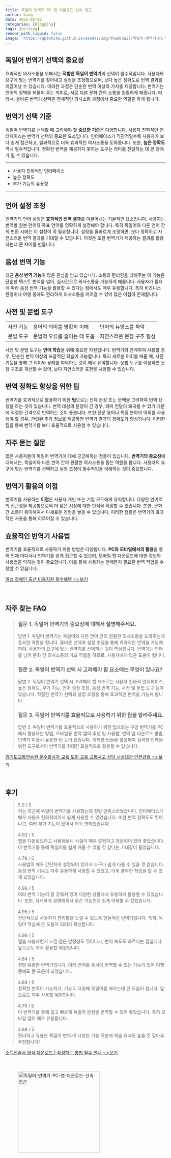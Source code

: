 ```yaml
---
title: 독일어 번역기 PC 앱 다운로드 신속 접근
author: bing
date: 2025-02-02
categories: [Blogging]
tags: [writing]
render_with_liquid: false
image: 'https://aptwhite.github.io/assets/img/thumbnail/독일어-번역기-PC-앱-다운로드-신속-접근.webp'
---
```



<h2 id='독일어 번역기 선택의 중요성'>독일어 번역기 선택의 중요성</h2>

<p>효과적인 의사소통을 위해서는 <b>적합한 독일어 번역기</b>의 선택이 필수적입니다. 사용자의 요구에 맞는 번역기를 찾아내고 설정을 조정함으로써, 보다 높은 정확도로 번역 결과를 이끌어낼 수 있습니다. 이러한 과정은 단순한 번역 이상의 가치를 제공합니다. 번역기는 언어의 장벽을 허물어 주는 의미로, 서로 다른 문화 간의 소통을 원활하게 해줍니다. 따라서, 올바른 번역기 선택은 전체적인 의사소통 과정에서 중요한 역할을 하게 됩니다. </p>

<h2 id='번역기 선택 기준'>번역기 선택 기준</h2>

<p>독일어 번역기를 선택할 때 고려해야 할 <b>중요한 기준</b>은 다양합니다. 사용자 친화적인 인터페이스는 번역기 선택의 중요한 요소입니다. 인터페이스가 직관적일수록 사용자가 보다 쉽게 접근하고, 결과적으로 더욱 효과적인 의사소통을 도와줍니다. 또한, <b>높은 정확도</b> 역시 필수적입니다. 정확한 번역을 제공하지 못하는 도구는 의미를 전달하는 데 큰 장애가 될 수 있습니다.</p>

<hr />

<ul>
    <li>사용자 친화적인 인터페이스</li>
    <li>높은 정확도</li>
    <li>부가 기능의 유용성</li>
</ul>

<hr />

<h2 id='언어 설정 조정'>언어 설정 조정</h2>

<p>번역기의 언어 설정은 <b>효과적인 번역 결과</b>를 이끌어내는 기본적인 요소입니다. 사용자는 번역할 원본 언어와 목표 언어를 명확하게 설정해야 합니다. 특히 독일어와 다른 언어 간의 변환 시에는 이 설정이 꼭 필요합니다. 설정을 올바르게 조정하면, 보다 정확하고 자연스러운 번역 결과를 기대할 수 있습니다. 이것은 또한 번역기가 제공하는 결과를 활용하는데 큰 차이를 만듭니다.</p>

<h2 id='음성 번역 기능'>음성 번역 기능</h2>

<p>최근 <b>음성 번역 기능</b>이 많은 관심을 받고 있습니다. 소통의 편리함을 더해주는 이 기능은 단순한 텍스트 번역을 넘어, 실시간으로 의사소통을 가능하게 해줍니다. 사용자가 필요에 따라 음성 번역 기능을 활용할 수 있다는 점에서도 매우 유용합니다. 특히 비즈니스 환경이나 여행 중에도 편리하게 의사소통을 이어갈 수 있어 많은 이점이 존재합니다.</p>

<h2 id='사전 및 문법 도구'>사전 및 문법 도구</h2>

<table>
    <tr>
        <td>사전 기능</td>
        <td>용어의 의미를 명확히 이해</td>
        <td>단어의 뉴앙스를 파악</td>
    </tr>
    <tr>
        <td>문법 도구</td>
        <td>문법적 오류를 줄이는 데 도움</td>
        <td>자연스러운 문장 구조 형성</td>
    </tr>
</table>

<p>사전 및 문법 도구는 <b>언어 학습</b>을 위해 중요한 자원입니다. 번역기와 연계하여 사용할 경우, 단순한 번역 이상의 포괄적인 학습이 가능합니다. 특히 새로운 어휘를 배울 때, 사전 기능을 통해 그 의미와 용례를 파악하는 것이 매우 유익합니다. 문법 도구를 이용하면 문장 구조를 개선할 수 있어, 보다 자연스러운 표현을 사용할 수 있습니다.</p>

<h2 id='번역 정확도 향상을 위한 팁'>번역 정확도 향상을 위한 팁</h2>

<p>번역기를 효과적으로 활용하기 위한 <b>팁</b>으로는 전체 문장 또는 문맥을 고려하여 번역 요청을 하는 것이 있습니다. 번역 대상의 문장이 긴 경우, 의미 전달이 왜곡될 수 있기 때문에 적절한 간격으로 번역하는 것이 좋습니다. 또한 전문 용어나 특정 분야의 어휘를 사용해야 할 경우, 관련된 추가 정보를 제공하면 번역기 결과의 정확도가 향상됩니다. 이러한 팁을 통해 번역기를 보다 효율적으로 사용할 수 있습니다.</p>

<h2 id='자주 묻는 질문'>자주 묻는 질문</h2>

<p>많은 사용자들이 독일어 번역기에 대해 궁금해하는 점들이 있습니다. <b>번역기의 중요성</b>에 대해서는, 독일어와 다른 언어 간의 원활한 의사소통을 돕는 역할을 합니다. 사용자의 요구에 맞는 번역기를 선택하고 설정 조정이 필수적임을 이해하는 것이 중요합니다.</p>

<h2 id='번역기 활용의 이점'>번역기 활용의 이점</h2>

<p>번역기를 사용하는 <b>이점</b>은 사용자 개인 또는 기업 모두에게 유익합니다. 다양한 언어로의 접근성을 제공함으로써 더 넓은 시장에 대한 인식을 확장할 수 있습니다. 또한, 문화 간 소통이 용이해져서 다채로운 경험을 쌓을 수 있습니다. 이러한 점들은 번역기의 효과적인 사용을 통해 이루어질 수 있습니다. </p>

<h2 id='효율적인 번역기 사용법'>효율적인 번역기 사용법</h2>

<p>번역기를 효율적으로 사용하기 위한 방법은 다양합니다. <b>PC와 모바일에서의 활용</b>을 통해 언제 어디서나 번역기를 쉽게 접근할 수 있으며, 모바일 앱 다운로드에 대한 정보와 사용법을 익히는 것이 중요합니다. 이를 통해 사용자는 언제든지 필요한 번역 작업을 수행할 수 있습니다.</p>


<p><a class="click-button" title="여성 장애인 출산 비용지원 필수혜택" href="https://aptwhite.github.io/posts/%EC%97%AC%EC%84%B1-%EC%9E%A5%EC%95%A0%EC%9D%B8-%EC%B6%9C%EC%82%B0-%EB%B9%84%EC%9A%A9%EC%A7%80%EC%9B%90-%ED%95%84%EC%88%98%ED%98%9C%ED%83%9D/" rel="dofollow">여성 장애인 출산 비용지원 필수혜택 👈 보기</a></p><br>
<h2 id='자주_찾는_FAQ'>자주 찾는 FAQ</h2>
<div itemscope="" itemtype="https://schema.org/FAQPage"> 
<blockquote> 
<div itemscope="" itemprop="mainEntity" itemtype="https://schema.org/Question"> 
<h3 itemprop="name">질문 1. 독일어 번역기의 중요성에 대해서 설명해주세요.</h3> 
<div itemscope="" itemprop="acceptedAnswer" itemtype="https://schema.org/Answer"> 
<span itemprop="text"> 
<p>답변 1. 독일어 번역기는 독일어와 다른 언어 간의 원활한 의사소통을 도와주는데 중요한 역할을 합니다. 올바른 선택과 설정 조정을 통해 효과적인 번역을 가능케 하며, 사용자의 요구에 맞는 번역기를 선택하는 것이 핵심입니다. 번역기는 언어를 넘어 문화 간 의사소통의 가교 역할을 하므로, 사용자에게 많은 도움이 됩니다.</p> 
</span> 
</div> 
</div> 

<div itemscope="" itemprop="mainEntity" itemtype="https://schema.org/Question"> 
<h3 itemprop="name">질문 2. 독일어 번역기 선택 시 고려해야 할 요소에는 무엇이 있나요?</h3> 
<div itemscope="" itemprop="acceptedAnswer" itemtype="https://schema.org/Answer"> 
<span itemprop="text"> 
<p>답변 2. 독일어 번역기 선택 시 고려해야 할 요소로는 사용자 친화적 인터페이스, 높은 정확도, 부가 기능, 언어 설정 조정, 음성 번역 기능, 사전 및 문법 도구 등이 있습니다. 적절한 번역기 선택과 설정 조정을 통해 효과적인 번역을 가능케 합니다.</p> 
</span> 
</div> 
</div> 

<div itemscope="" itemprop="mainEntity" itemtype="https://schema.org/Question"> 
<h3 itemprop="name">질문 3. 독일어 번역기를 효율적으로 사용하기 위한 팁을 알려주세요.</h3> 
<div itemscope="" itemprop="acceptedAnswer" itemtype="https://schema.org/Answer"> 
<span itemprop="text"> 
<p>답변 3. 독일어 번역기를 효율적으로 사용하기 위한 팁으로는 구글 번역기를 PC에서 활용하는 방법, 모바일용 번역 앱의 추천 및 사용법, 번역 앱 다운로드 방법, 번역기 이용시 유용한 팁 등이 있습니다. 이러한 팁들을 활용하여 정확한 번역을 위한 도구로서의 번역기를 최대한 효율적으로 활용할 수 있습니다.</p> 
</span> 
</div> 
</div> 
</blockquote> 
</div>
<p><a class="click-button" title="경기도교통연수원 운수종사자 교육 도민 교육 교통사고 상담 시설대관 안전강화" href="https://aptwhite.github.io/posts/%EA%B2%BD%EA%B8%B0%EB%8F%84%EA%B5%90%ED%86%B5%EC%97%B0%EC%88%98%EC%9B%90-%EC%9A%B4%EC%88%98%EC%A2%85%EC%82%AC%EC%9E%90-%EA%B5%90%EC%9C%A1-%EB%8F%84%EB%AF%BC-%EA%B5%90%EC%9C%A1-%EA%B5%90%ED%86%B5%EC%82%AC%EA%B3%A0-%EC%83%81%EB%8B%B4-%EC%8B%9C%EC%84%A4%EB%8C%80%EA%B4%80-%EC%95%88%EC%A0%84%EA%B0%95%ED%99%94/" rel="dofollow">경기도교통연수원 운수종사자 교육 도민 교육 교통사고 상담 시설대관 안전강화 👈 보기</a></p><br>
<h2 id='후기'>후기</h2>
<div itemscope itemtype="https://schema.org/Product">
  <blockquote>
  <div itemprop="review" itemscope itemtype="https://schema.org/Review">
      <div itemprop="reviewRating" itemscope itemtype="https://schema.org/Rating"> <span itemprop="ratingValue">5.0</span> / <span itemprop="bestRating">5</span> </div>
      <span itemprop="reviewBody">저는 최근에 독일어 번역기를 사용했는데 정말 만족스러웠습니다. 인터페이스가 매우 사용자 친화적이어서 쉽게 사용할 수 있었습니다. 또한 번역 정확도도 뛰어나고, 여러 부가 기능이 있어서 더욱 편리했습니다.</span>
  </div>
  <br>
  <div itemprop="review" itemscope itemtype="https://schema.org/Review">
      <div itemprop="reviewRating" itemscope itemtype="https://schema.org/Rating"> <span itemprop="ratingValue">4.92</span> / <span itemprop="bestRating">5</span> </div>
      <span itemprop="reviewBody">앱을 다운로드하고 사용해보니 시설이 매우 깔끔하고 정돈되어 있어 좋았습니다. 이 번역기를 통해 독일어를 쉽게 배울 수 있을 것 같다는 기대감이 들었습니다.</span>
  </div>
  <br>
  <div itemprop="review" itemscope itemtype="https://schema.org/Review">
      <div itemprop="reviewRating" itemscope itemtype="https://schema.org/Rating"> <span itemprop="ratingValue">4.79</span> / <span itemprop="bestRating">5</span> </div>
      <span itemprop="reviewBody">사용법이 매우 간단하게 설명되어 있어서 누구나 쉽게 다룰 수 있을 것 같습니다. 음성 번역 기능도 아주 유용하게 사용할 수 있었고, 더욱 풍부한 학습을 할 수 있게 되었습니다.</span>
  </div>
  <br>
  <div itemprop="review" itemscope itemtype="https://schema.org/Review">
      <div itemprop="reviewRating" itemscope itemtype="https://schema.org/Rating"> <span itemprop="ratingValue">4.96</span> / <span itemprop="bestRating">5</span> </div>
      <span itemprop="reviewBody">여러 번역 기능이 잘 갖춰져 있어 다양한 상황에서 유용하게 활용할 수 있었습니다. 또한, 자세하게 설명해줘서 무슨 기능인지 쉽게 이해할 수 있었습니다.</span>
  </div>
  <br>
  <div itemprop="review" itemscope itemtype="https://schema.org/Review">
      <div itemprop="reviewRating" itemscope itemtype="https://schema.org/Rating"> <span itemprop="ratingValue">4.95</span> / <span itemprop="bestRating">5</span> </div>
      <span itemprop="reviewBody">전반적으로 사용자가 편리함을 느낄 수 있도록 만들어진 번역기입니다. 특히, 독일어 학습에 큰 도움이 되리라 확신합니다.</span>
  </div>
  <br>
  <div itemprop="review" itemscope itemtype="https://schema.org/Review">
      <div itemprop="reviewRating" itemscope itemtype="https://schema.org/Rating"> <span itemprop="ratingValue">4.96</span> / <span itemprop="bestRating">5</span> </div>
      <span itemprop="reviewBody">앱을 사용하면서 느낀 점은 안정성도 뛰어나고, 번역 속도도 빠르다는 점입니다. 앞으로도 자주 활용할 예정입니다.</span>
  </div>
  <br>
  <div itemprop="review" itemscope itemtype="https://schema.org/Review">
      <div itemprop="reviewRating" itemscope itemtype="https://schema.org/Rating"> <span itemprop="ratingValue">4.84</span> / <span itemprop="bestRating">5</span> </div>
      <span itemprop="reviewBody">정말 유용한 번역기입니다. 여러 언어를 동시에 번역할 수 있는 기능이 있어 여행 중에도 큰 도움이 되었습니다.</span>
  </div>
  <br>
  <div itemprop="review" itemscope itemtype="https://schema.org/Review">
      <div itemprop="reviewRating" itemscope itemtype="https://schema.org/Rating"> <span itemprop="ratingValue">4.89</span> / <span itemprop="bestRating">5</span> </div>
      <span itemprop="reviewBody">정확한 번역이 가능하고, 기능도 다양해 독일어를 배우는데 큰 도움이 됩니다. 앞으로도 자주 사용할 예정입니다.</span>
  </div>
  <br>
  <div itemprop="review" itemscope itemtype="https://schema.org/Review">
      <div itemprop="reviewRating" itemscope itemtype="https://schema.org/Rating"> <span itemprop="ratingValue">4.79</span> / <span itemprop="bestRating">5</span> </div>
      <span itemprop="reviewBody">이 번역기를 통해 쉽고 빠르게 독일어 문장을 번역할 수 있어 좋았습니다. 특히 모바일 앱이 매우 유용합니다.</span>
  </div>
  <br>
  <div itemprop="review" itemscope itemtype="https://schema.org/Review">
      <div itemprop="reviewRating" itemscope itemtype="https://schema.org/Rating"> <span itemprop="ratingValue">4.88</span> / <span itemprop="bestRating">5</span> </div>
      <span itemprop="reviewBody">편리하고 유용한 독일어 번역기! 다양한 기능 덕분에 학습 효과도 높을 것 같아요. 추천합니다!</span>
  </div>
  </blockquote>
</div>
<p><a class="click-button" title="소득진술서 양식 다운로드 | 작성하는 방법 필수 안내" href="https://aptwhite.github.io/posts/%EC%86%8C%EB%93%9D%EC%A7%84%EC%88%A0%EC%84%9C-%EC%96%91%EC%8B%9D-%EB%8B%A4%EC%9A%B4%EB%A1%9C%EB%93%9C-%EC%9E%91%EC%84%B1%ED%95%98%EB%8A%94-%EB%B0%A9%EB%B2%95-%ED%95%84%EC%88%98-%EC%95%88%EB%82%B4/" rel="dofollow">소득진술서 양식 다운로드 | 작성하는 방법 필수 안내 👈 보기</a></p><br>
<figure class="image"><img src="https://aptwhite.github.io/assets/img/thumbnail/독일어-번역기-PC-앱-다운로드-신속-접근.webp" alt="독일어-번역기-PC-앱-다운로드-신속-접근" width="256" height="256"></figure>